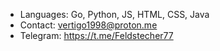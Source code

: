 - Languages: Go, Python, JS, HTML, CSS, Java
- Contact: vertigo1998@proton.me
- Telegram: https://t.me/Feldstecher77
